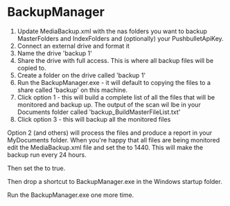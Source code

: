 # BackupManager

1. Update MediaBackup.xml with the nas folders you want to backup MasterFolders and IndexFolders and (optionally) your PushbulletApiKey.
2. Connect an external drive and format it
3. Name the drive 'backup 1'
4. Share the drive with full access. This is where all backup files will be copied to.
5. Create a folder on the drive called 'backup 1'
6. Run the BackupManager.exe - it will default to copying the files to a share called 'backup' on this machine.
7. Click option 1 - this will build a complete list of all the files that will be monitored and backup up. The output of the scan wil lbe in your Documents folder called 'backup_BuildMasterFileList.txt' 
8. Click option 3 - this will backup all the monitored files

Option 2 (and others) will process the files and produce a report in your MyDocuments folder.
When you're happy that all files are being monitored edit the MediaBackup.xml file and set the <ScheduledBackupRepeatInterval> to 1440. This will make the backup run every 24 hours.

Then set the <StartScheduledBackup> to true.
  
Then drop a shortcut to BackupManager.exe in the Windows startup folder.

Run the BackupManager.exe one more time.
  
